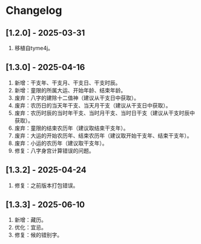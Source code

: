 # Changelog


## [1.2.0] - 2025-03-31
1. 移植自tyme4j。

## [1.3.0] - 2025-04-16
1. 新增：干支年、干支月、干支日、干支时辰。
2. 新增：童限的所属大运、开始年龄、结束年龄。
3. 废弃：八字的建除十二值神（建议从干支日中获取）。
4. 废弃：农历日的当天年干支、当天月干支（建议从干支日中获取）。
5. 废弃：农历时辰的当时年干支、当时月干支、当时日干支（建议从干支时辰中获取）。
6. 废弃：童限的结束农历年（建议取结束干支年）。
7. 废弃：大运的开始农历年、结束农历年（建议取开始干支年、结束干支年）。
8. 废弃：小运的农历年（建议取干支年）。
9. 修复：八字身宫计算错误的问题。

## [1.3.2] - 2025-04-24
1. 修复：之前版本打包错误。

## [1.3.3] - 2025-06-10
1. 新增：藏历。
2. 优化：宜忌。
3. 修复：候的错别字。
